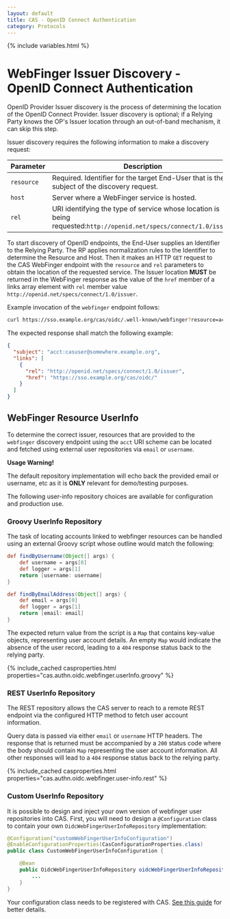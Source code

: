 ```yaml
---
layout: default
title: CAS - OpenID Connect Authentication
category: Protocols
---
```

{% include variables.html %}

# WebFinger Issuer Discovery - OpenID Connect Authentication

OpenID Provider Issuer discovery is the process of determining the 
location of the OpenID Connect Provider. Issuer discovery is optional; if a Relying Party 
knows the OP's Issuer location through an out-of-band mechanism, it can skip this step.

Issuer discovery requires the following information to make a discovery request:

| Parameter  | Description                                                                                                        |
|------------|--------------------------------------------------------------------------------------------------------------------|
| `resource` | Required. Identifier for the target End-User that is the subject of the discovery request.                         |
| `host`     | Server where a WebFinger service is hosted.                                                                        |
| `rel`      | URI identifying the type of service whose location is being requested:`http://openid.net/specs/connect/1.0/issuer` |

To start discovery of OpenID endpoints, the End-User supplies an Identifier to 
the Relying Party. The RP applies normalization rules to the Identifier to
determine the Resource and Host. Then it makes an HTTP `GET` request to the CAS 
WebFinger endpoint with the `resource` and `rel` parameters to obtain 
the location of the requested service. The Issuer location **MUST** be returned in the WebFinger response as the value 
of the `href` member of a links array element with `rel` member value `http://openid.net/specs/connect/1.0/issuer`.

Example invocation of the `webfinger` endpoint follows:

```bash
curl https://sso.example.org/cas/oidc/.well-known/webfinger?resource=acct:casuser@somewhere.example.org
```

The expected response shall match the following example:

```json
{
  "subject": "acct:casuser@somewhere.example.org",
  "links": [
    {
      "rel": "http://openid.net/specs/connect/1.0/issuer",
      "href": "https://sso.example.org/cas/oidc/"
    }
  ]
}
```


## WebFinger Resource UserInfo

To determine the correct issuer, resources that are provided to 
the `webfinger` discovery endpoint using the `acct` URI scheme
can be located and fetched using external user repositories via `email` or `username`.

<div class="alert alert-warning"><strong>Usage Warning!</strong><p>The default repository implementation will
echo back the provided email or username, etc as it is <strong>ONLY</strong> relevant for demo/testing purposes.</p></div>

The following user-info repository choices are available for configuration and production use.

### Groovy UserInfo Repository

The task of locating accounts linked to webfinger resources can be handled 
using an external Groovy script whose outline would match the following:

```groovy
def findByUsername(Object[] args) {
    def username = args[0]
    def logger = args[1]
    return [username: username]
}

def findByEmailAddress(Object[] args) {
    def email = args[0]
    def logger = args[1]
    return [email: email]
}
```

The expected return value from the script is a `Map` that contains 
key-value objects, representing user account details. An empty `Map`
would indicate the absence of the user record, leading to a `404` 
response status back to the relying party.

{% include_cached casproperties.html properties="cas.authn.oidc.webfinger.userInfo.groovy" %}

### REST UserInfo Repository

The REST repository allows the CAS server to reach to a remote REST 
endpoint via the configured HTTP method to fetch user account information.

Query data is passed via either `email` or `username` HTTP headers. 
The response that is returned must be accompanied by a `200`
status code where the body should contain `Map` representing the 
user account information. All other responses will lead to a `404` 
response status back to the relying party.

{% include_cached casproperties.html properties="cas.authn.oidc.webfinger.user-info.rest" %}

### Custom UserInfo Repository

It is possible to design and inject your own version of webfinger user repositories into CAS. First, you will need to design
a `@Configuration` class to contain your own `OidcWebFingerUserInfoRepository` implementation:

```java
@Configuration("customWebFingerUserInfoConfiguration")
@EnableConfigurationProperties(CasConfigurationProperties.class)
public class CustomWebFingerUserInfoConfiguration {

    @Bean
    public OidcWebFingerUserInfoRepository oidcWebFingerUserInfoRepository() {
        ...
    }
}
```

Your configuration class needs to be registered with CAS. [See this guide](../configuration/Configuration-Management-Extensions.html) for better details.
